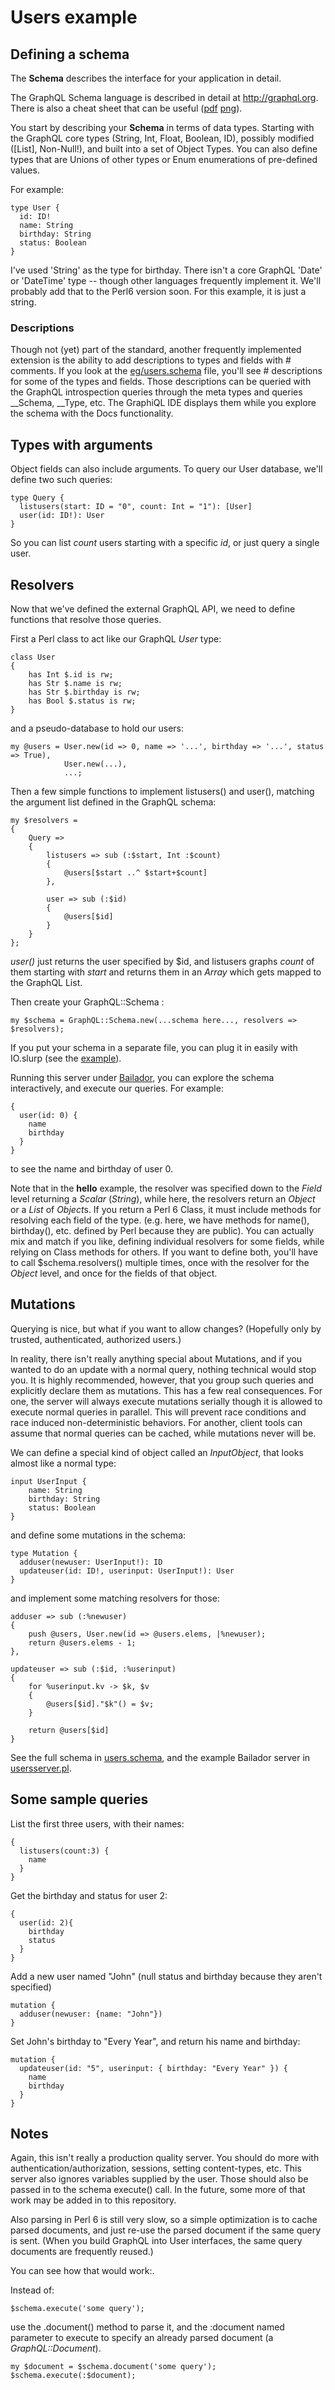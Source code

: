 # Users example

## Defining a schema

The __Schema__ describes the interface for your application in detail.

The GraphQL Schema language is described in detail at
http://graphql.org.  There is also a cheat sheet that can be useful
([pdf](https://github.com/sogko/graphql-shorthand-notation-cheat-sheet/raw/master/graphql-shorthand-notation-cheat-sheet.pdf)
[png](https://raw.githubusercontent.com/sogko/graphql-shorthand-notation-cheat-sheet/master/graphql-shorthand-notation-cheat-sheet.png)).


You start by describing your __Schema__ in terms of data types.
Starting with the GraphQL core types (String, Int, Float, Boolean,
ID), possibly modified ([List], Non-Null!), and built into a set of
Object Types.  You can also define types that are Unions of other
types or Enum enumerations of pre-defined values.

For example:
```
type User {
  id: ID!
  name: String
  birthday: String
  status: Boolean
}
```

I've used 'String' as the type for birthday.  There isn't a core
GraphQL 'Date' or 'DateTime' type -- though other languages frequently
implement it.  We'll probably add that to the Perl6 version soon.  For
this example, it is just a string.

### Descriptions

Though not (yet) part of the standard, another frequently implemented
extension is the ability to add descriptions to types and fields with
\# comments.  If you look at the
[eg/users.schema](https://github.com/golpa/Perl6-GraphQL/blob/master/eg/users.schema)
file, you'll see # descriptions for some of the types and fields.
Those descriptions can be queried with the GraphQL introspection
queries through the meta types and queries __Schema, __Type, etc.  The
GraphiQL IDE displays them while you explore the schema with the Docs
functionality.

## Types with arguments

Object fields can also include arguments.  To query our User database,
we'll define two such queries:

```
type Query {
  listusers(start: ID = "0", count: Int = "1"): [User]
  user(id: ID!): User
}
```

So you can list *count* users starting with a specific *id*, or just
query a single user.

## Resolvers

Now that we've defined the external GraphQL API, we need to define
functions that resolve those queries.

First a Perl class to act like our GraphQL *User* type:

```
class User
{
    has Int $.id is rw;
    has Str $.name is rw;
    has Str $.birthday is rw;
    has Bool $.status is rw;
}
```

and a pseudo-database to hold our users:
```
my @users = User.new(id => 0, name => '...', birthday => '...', status => True),
            User.new(...),
            ...;
```

Then a few simple functions to implement listusers() and user(),
matching the argument list defined in the GraphQL schema:

```
my $resolvers = 
{
    Query =>
    {
        listusers => sub (:$start, Int :$count)
        {
            @users[$start ..^ $start+$count]
        },

        user => sub (:$id)
        {
            @users[$id]
        }
    }
};
```

*user()* just returns the user specified by $id, and listusers graphs
 *count* of them starting with *start* and returns them in an *Array*
which gets mapped to the GraphQL List.

Then create your GraphQL::Schema :

```
my $schema = GraphQL::Schema.new(...schema here..., resolvers => $resolvers);
```

If you put your schema in a separate file, you can plug it in easily
with IO.slurp (see the
[example](https://github.com/golpa/Perl6-GraphQL/blob/master/eg/usersserver.pl)).


Running this server under
[Bailador](https://github.com/ufobat/Bailador), you can explore the
schema interactively, and execute our queries.  For example:

```
{
  user(id: 0) {
    name
    birthday
  }
}
```

to see the name and birthday of user 0.

Note that in the **hello** example, the resolver was specified down to
the *Field* level returning a *Scalar* (*String*), while here, the
resolvers return an *Object* or a *List* of *Object*s.  If you return
a Perl 6 Class, it must include methods for resolving each field of
the type.  (e.g. here, we have methods for name(), birthday(),
etc. defined by Perl because they are public).  You can actually mix
and match if you like, defining individual resolvers for some fields,
while relying on Class methods for others.  If you want to define
both, you'll have to call $schema.resolvers() multiple times, once
with the resolver for the *Object* level, and once for the fields of
that object.

## Mutations

Querying is nice, but what if you want to allow changes? (Hopefully
only by trusted, authenticated, authorized users.)

In reality, there isn't really anything special about Mutations, and
if you wanted to do an update with a normal query, nothing technical
would stop you.  It is highly recommended, however, that you group such
queries and explicitly declare them as mutations.  This has a few real
consequences.  For one, the server will always execute mutations
serially though it is allowed to execute normal queries in parallel.
This will prevent race conditions and race induced non-deterministic
behaviors.  For another, client tools can assume that normal queries
can be cached, while mutations never will be.

We can define a special kind of object called an *InputObject*, that
looks almost like a normal type:

```
input UserInput {
    name: String
    birthday: String
    status: Boolean
}
```

and define some mutations in the schema:

```
type Mutation {
  adduser(newuser: UserInput!): ID
  updateuser(id: ID!, userinput: UserInput!): User
}
```

and implement some matching resolvers for those:

```
adduser => sub (:%newuser)
{
    push @users, User.new(id => @users.elems, |%newuser);
    return @users.elems - 1;
},

updateuser => sub (:$id, :%userinput)
{
    for %userinput.kv -> $k, $v
    {
        @users[$id]."$k"() = $v;
    }

    return @users[$id]
}
```

See the full schema in
[users.schema](https://github.com/golpa/Perl6-GraphQL/blob/master/eg/users.schema),
and the example Bailador server in
[usersserver.pl](https://github.com/golpa/Perl6-GraphQL/blob/master/eg/usersserver.pl).

## Some sample queries

List the first three users, with their names:
```
{
  listusers(count:3) {
    name
  }
}
```

Get the birthday and status for user 2:
```
{
  user(id: 2){
    birthday
    status
  }
}
```

Add a new user named "John" (null status and birthday because they
aren't specified)
```
mutation {
  adduser(newuser: {name: "John"})
}
```

Set John's birthday to "Every Year", and return his name and birthday:
```
mutation {
  updateuser(id: "5", userinput: { birthday: "Every Year" }) {
    name
    birthday
  }
}
```

## Notes

Again, this isn't really a production quality server.  You should do
more with authentication/authorization, sessions, setting
content-types, etc.  This server also ignores variables supplied by
the user.  Those should also be passed in to the schema execute()
call.  In the future, some more of that work may be added in to this
repository.

Also parsing in Perl 6 is still very slow, so a simple optimization is
to cache parsed documents, and just re-use the parsed document if the
same query is sent.  (When you build GraphQL into User interfaces, the
same query documents are frequently reused.)

You can see how that would work:.

Instead of:
```
$schema.execute('some query');
```

use the .document() method to parse it, and the :document named
parameter to execute to specify an already parsed document (a
*GraphQL::Document*).

```
my $document = $schema.document('some query');
$schema.execute(:$document);
```
